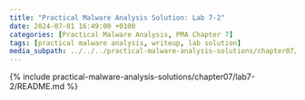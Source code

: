 ```yaml
---
title: "Practical Malware Analysis Solution: Lab 7-2"
date: 2024-07-01 16:49:00 +0100
categories: [Practical Malware Analysis, PMA Chapter 7]
tags: [practical malware analysis, writeup, lab solution]
media_subpath: ../../../practical-malware-analysis-solutions/chapter07/lab7-2
---
```


{% include practical-malware-analysis-solutions/chapter07/lab7-2/README.md %}